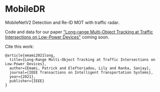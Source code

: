 # MobileDR
MobileNetV2 Detection and Re-ID MOT with traffic radar.

Code and data for our paper ["Long-range Multi-Object Tracking at Traffic
Intersections on Low-Power Devices"](https://pemami4911.github.io/pdfs/mobiledr.pdf) coming soon.

Cite this work:
```
@article{emami2021long,
  title={Long-Range Multi-Object Tracking at Traffic Intersections on Low-Power Devices},
  author={Emami, Patrick and Elefteriadou, Lily and Ranka, Sanjay},
  journal={IEEE Transactions on Intelligent Transportation Systems},
  year={2021},
  publisher={IEEE}
}
```

